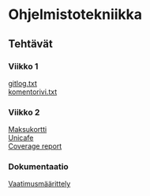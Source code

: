 # Ohjelmistotekniikka
## Tehtävät
### Viikko 1
[gitlog.txt](https://github.com/vaisajuh/ot-harjoitustyo/blob/master/laskarit/viikko1/gitlog.txt) <br>
[komentorivi.txt](https://github.com/vaisajuh/ot-harjoitustyo/blob/master/laskarit/viikko1/komentorivi.txt)
### Viikko 2
[Maksukortti](https://github.com/vaisajuh/ot-harjoitustyo/tree/master/laskarit/viikko2/maksukortti) <br>
[Unicafe](https://github.com/vaisajuh/ot-harjoitustyo/tree/master/laskarit/viikko2/unicafe) <br>
[Coverage report](https://github.com/vaisajuh/ot-harjoitustyo/blob/master/laskarit/viikko2/Coverage_report.png)
### Dokumentaatio
[Vaatimusmäärittely](https://github.com/vaisajuh/ot-harjoitustyo/blob/master/dokumentaatio/vaatimusmaarittely.md)
